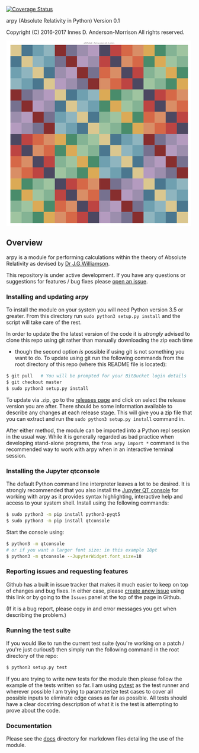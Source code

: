 [![Coverage Status](https://coveralls.io/repos/github/sminez/arpy/badge.svg)](https://coveralls.io/github/sminez/arpy)

arpy (Absolute Relativity in Python) Version 0.1

Copyright (C) 2016-2017 Innes D. Anderson-Morrison All rights reserved.

![Cayley Table for the Williamson Algebra](readme_icon.png)


## Overview
arpy is a module for performing calculations within the theory of Absolute Relativity
as devised by [Dr J.G.Williamson](http://www.gla.ac.uk/schools/engineering/staff/johnwilliamson/).

This repository is under active development. If you have any questions or
suggestions for features / bug fixes please [open an issue](https://github.com/sminez/arpy/issues).

### Installing and updating arpy
To install the module on your system you will need Python version 3.5 or
greater. From this directory run `sudo python3 setup.py install` and the script
will take care of the rest.

In order to update the the latest version of the code it is _strongly_ advised
to clone this repo using git rather than manually downloading the zip each time
- though the second option _is_ possible if using git is not something you want
to do. To update using git run the following commands from the root directory of
this repo (where this README file is located):

```bash
$ git pull   # You will be prompted for your BitBucket login details
$ git checkout master
$ sudo python3 setup.py install
```

To update via .zip, go to the [releases page](https://github.com/sminez/arpy/releases)
and click on select the release version you are after. There should be some
information available to describe any changes at each release stage.
This will give you a zip file that you can extract and run the
`sudo python3 setup.py install` command in.

After either method, the module can be imported into a Python repl session in
the usual way. While it is generally regarded as bad practice when developing
stand-alone programs, the `from arpy import *` command is the recommended way to
work with arpy when in an interactive terminal session.

### Installing the Jupyter qtconsole
The default Python command line interpreter leaves a lot to be desired. It is
strongly recommended that you also install the [Jupyter QT console](https://qtconsole.readthedocs.io/en/latest/)
for working with arpy as it provides syntax highlighting, interactive help and
access to your system shell. Install using the following commands:

```bash
$ sudo python3 -m pip install python3-pyqt5
$ sudo python3 -m pip install qtconsole
```

Start the console using:
```bash
$ python3 -m qtconsole
# or if you want a larger font size: in this example 18pt
$ python3 -m qtconsole --JupyterWidget.font_size=18
```


### Reporting issues and requesting features
Github has a built in issue tracker that makes it much easier to keep on top
of changes and bug fixes. In either case, please [create anew issue](https://github.com/sminez/arpy/issues)
using this link or by going to the `Issues` panel at the top of the page in
Github.

(If it is a bug report, please copy in and error messages you get when describing
the problem.)


### Running the test suite
If you would like to run the current test suite (you're working on a patch /
you're just curious!) then simply run the following command in the root
directory of the repo:
```bash
$ python3 setup.py test
```

If you are trying to write new tests for the module then please follow the
example of the tests written so far. I am using [pytest](http://doc.pytest.org/en/latest/)
as the test runner and wherever possible I am trying to paramaterize test cases
to cover all possible inputs to eliminate edge cases as far as possible.
All tests should have a clear docstring description of what it is the test is
attempting to prove about the code.

### Documentation
Please see the [docs](docs/) directory for markdown files detailing the use of the
module.
